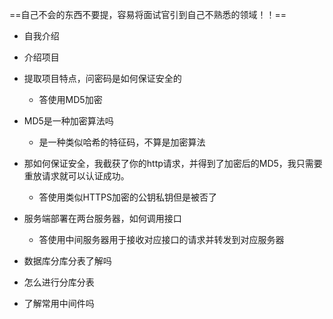 ==自己不会的东西不要提，容易将面试官引到自己不熟悉的领域！！==

- 自我介绍
- 介绍项目
- 提取项目特点，问密码是如何保证安全的
  - 答使用MD5加密
- MD5是一种加密算法吗
  - 是一种类似哈希的特征码，不算是加密算法
- 那如何保证安全，我截获了你的http请求，并得到了加密后的MD5，我只需要重放请求就可以认证成功。
  - 答使用类似HTTPS加密的公钥私钥但是被否了



- 服务端部署在两台服务器，如何调用接口
  - 答使用中间服务器用于接收对应接口的请求并转发到对应服务器



- 数据库分库分表了解吗

- 怎么进行分库分表



- 了解常用中间件吗

